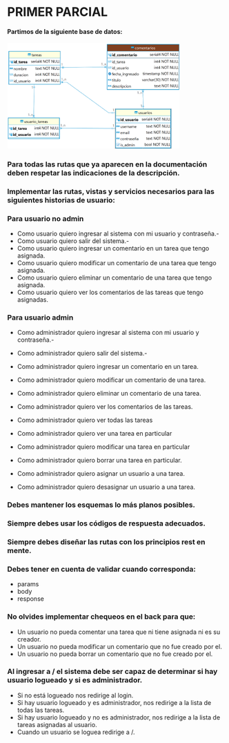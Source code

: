 # PRIMER PARCIAL

#### Partimos de la siguiente base de datos:

<img src="./base/bd.png" alt="Base de datos" width="400">

### Para todas las rutas que ya aparecen en la documentación deben respetar las indicaciones de la descripción.

### Implementar las rutas, vistas y servicios necesarios para las siguientes historias de usuario:

### Para usuario no admin

- Como usuario quiero ingresar al sistema con mi usuario y contraseña.-
- Como usuario quiero salir del sistema.-
- Como usuario quiero ingresar un comentario en un tarea que tengo asignada.
- Como usuario quiero modificar un comentario de una tarea que tengo asignada.
- Como usuario quiero eliminar un comentario de una tarea que tengo asignada.
- Como usuario quiero ver los comentarios de las tareas que tengo asignadas.

### Para usuario admin

- Como administrador quiero ingresar al sistema con mi usuario y contraseña.-
- Como administrador quiero salir del sistema.-
- Como administrador quiero ingresar un comentario en un tarea.
- Como administrador quiero modificar un comentario de una tarea.
- Como administrador quiero eliminar un comentario de una tarea.
- Como administrador quiero ver los comentarios de las tareas.

- Como administrador quiero ver todas las tareas
- Como administrador quiero ver una tarea en particular
- Como administrador quiero modificar una tarea en particular
- Como administrador quiero borrar una tarea en particular.

- Como administrador quiero asignar un usuario a una tarea.
- Como administrador quiero desasignar un usuario a una tarea.

### Debes mantener los esquemas lo más planos posibles.

### Siempre debes usar los códigos de respuesta adecuados.

### Siempre debes diseñar las rutas con los principios rest en mente.

### Debes tener en cuenta de validar cuando corresponda:

- params
- body
- response

### No olvides implementar chequeos en el back para que:

- Un usuario no pueda comentar una tarea que ni tiene asignada ni es su creador.
- Un usuario no pueda modificar un comentario que no fue creado por el.
- Un usuario no pueda borrar un comentario que no fue creado por el.

### Al ingresar a / el sistema debe ser capaz de determinar si hay usuario logueado y si es administrador.

- Si no está logueado nos redirige al login.
- Si hay usuario logueado y es administrador, nos redirige a la lista de todas las tareas.
- Si hay usuario logueado y no es administrador, nos redirige a la lista de tareas asignadas al usuario.
- Cuando un usuario se loguea redirige a /.
